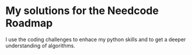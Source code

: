 # My solutions for the Needcode Roadmap

I use the coding challenges to enhace my python skills and to get a deeper understanding of algorithms.
